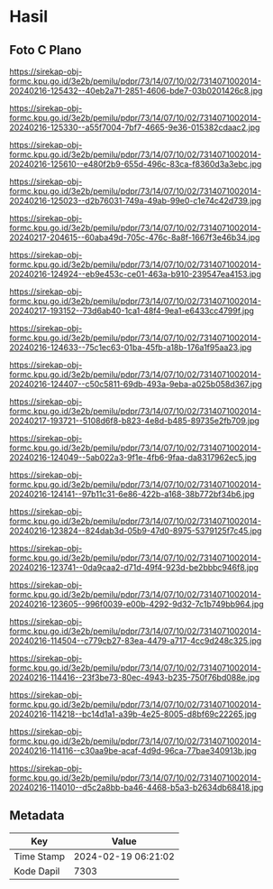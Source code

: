 # Hasil

## Foto C Plano

https://sirekap-obj-formc.kpu.go.id/3e2b/pemilu/pdpr/73/14/07/10/02/7314071002014-20240216-125432--40eb2a71-2851-4606-bde7-03b0201426c8.jpg

https://sirekap-obj-formc.kpu.go.id/3e2b/pemilu/pdpr/73/14/07/10/02/7314071002014-20240216-125330--a55f7004-7bf7-4665-9e36-015382cdaac2.jpg

https://sirekap-obj-formc.kpu.go.id/3e2b/pemilu/pdpr/73/14/07/10/02/7314071002014-20240216-125610--e480f2b9-655d-496c-83ca-f8360d3a3ebc.jpg

https://sirekap-obj-formc.kpu.go.id/3e2b/pemilu/pdpr/73/14/07/10/02/7314071002014-20240216-125023--d2b76031-749a-49ab-99e0-c1e74c42d739.jpg

https://sirekap-obj-formc.kpu.go.id/3e2b/pemilu/pdpr/73/14/07/10/02/7314071002014-20240217-204615--60aba49d-705c-476c-8a8f-1667f3e46b34.jpg

https://sirekap-obj-formc.kpu.go.id/3e2b/pemilu/pdpr/73/14/07/10/02/7314071002014-20240216-124924--eb9e453c-ce01-463a-b910-239547ea4153.jpg

https://sirekap-obj-formc.kpu.go.id/3e2b/pemilu/pdpr/73/14/07/10/02/7314071002014-20240217-193152--73d6ab40-1ca1-48f4-9ea1-e6433cc4799f.jpg

https://sirekap-obj-formc.kpu.go.id/3e2b/pemilu/pdpr/73/14/07/10/02/7314071002014-20240216-124633--75c1ec63-01ba-45fb-a18b-176a1f95aa23.jpg

https://sirekap-obj-formc.kpu.go.id/3e2b/pemilu/pdpr/73/14/07/10/02/7314071002014-20240216-124407--c50c5811-69db-493a-9eba-a025b058d367.jpg

https://sirekap-obj-formc.kpu.go.id/3e2b/pemilu/pdpr/73/14/07/10/02/7314071002014-20240217-193721--5108d6f8-b823-4e8d-b485-89735e2fb709.jpg

https://sirekap-obj-formc.kpu.go.id/3e2b/pemilu/pdpr/73/14/07/10/02/7314071002014-20240216-124049--5ab022a3-9f1e-4fb6-9faa-da8317962ec5.jpg

https://sirekap-obj-formc.kpu.go.id/3e2b/pemilu/pdpr/73/14/07/10/02/7314071002014-20240216-124141--97b11c31-6e86-422b-a168-38b772bf34b6.jpg

https://sirekap-obj-formc.kpu.go.id/3e2b/pemilu/pdpr/73/14/07/10/02/7314071002014-20240216-123824--824dab3d-05b9-47d0-8975-5379125f7c45.jpg

https://sirekap-obj-formc.kpu.go.id/3e2b/pemilu/pdpr/73/14/07/10/02/7314071002014-20240216-123741--0da9caa2-d71d-49f4-923d-be2bbbc946f8.jpg

https://sirekap-obj-formc.kpu.go.id/3e2b/pemilu/pdpr/73/14/07/10/02/7314071002014-20240216-123605--996f0039-e00b-4292-9d32-7c1b749bb964.jpg

https://sirekap-obj-formc.kpu.go.id/3e2b/pemilu/pdpr/73/14/07/10/02/7314071002014-20240216-114504--c779cb27-83ea-4479-a717-4cc9d248c325.jpg

https://sirekap-obj-formc.kpu.go.id/3e2b/pemilu/pdpr/73/14/07/10/02/7314071002014-20240216-114416--23f3be73-80ec-4943-b235-750f76bd088e.jpg

https://sirekap-obj-formc.kpu.go.id/3e2b/pemilu/pdpr/73/14/07/10/02/7314071002014-20240216-114218--bc14d1a1-a39b-4e25-8005-d8bf69c22265.jpg

https://sirekap-obj-formc.kpu.go.id/3e2b/pemilu/pdpr/73/14/07/10/02/7314071002014-20240216-114116--c30aa9be-acaf-4d9d-96ca-77bae340913b.jpg

https://sirekap-obj-formc.kpu.go.id/3e2b/pemilu/pdpr/73/14/07/10/02/7314071002014-20240216-114010--d5c2a8bb-ba46-4468-b5a3-b2634db68418.jpg


## Metadata

| Key        | Value               |
| ---------- | ------------------- |
| Time Stamp | 2024-02-19 06:21:02 |
| Kode Dapil | 7303                |



